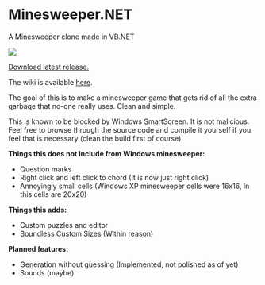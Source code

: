 # Minesweeper.NET
A Minesweeper clone made in VB.NET

![](https://www.dropbox.com/s/sqbup9fkapic1g7/screenshot.png?dl=1)

[Download latest release.](https://github.com/redmechanic/Minesweeper.NET/releases)

The wiki is available [here](https://github.com/redmechanic/Minesweeper.NET/wiki).

The goal of this is to make a minesweeper game that gets rid of all the extra garbage that no-one really uses. Clean and simple.

This is known to be blocked by Windows SmartScreen. It is not malicious. Feel free to browse through the source code and compile it yourself if you feel that is necessary (clean the build first of course).

<b>Things this does not include from Windows minesweeper:</b>
 - Question marks
 - Right click and left click to chord (It is now just right click)
 - Annoyingly small cells (Windows XP minesweeper cells were 16x16, In this cells are 20x20)

<b>Things this adds:</b>
 - Custom puzzles and editor
 - Boundless Custom Sizes (Within reason)

<b>Planned features:</b>
 - Generation without guessing (Implemented, not polished as of yet)
 - Sounds (maybe)
